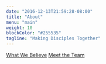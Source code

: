 ```yaml
---
date: "2016-12-13T21:59:28-08:00"
title: "About"
menu: "main"
weight: 10
blockColor: "#255535"
tagline: "Making Disciples Together"
---
```


<div class="pageButtons">
  <a href="#">What We Believe</a>
  <a href="#">Meet the Team</a>
</div>


